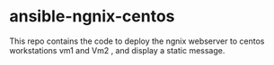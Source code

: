 # ansible-ngnix-centos
This repo contains the code to deploy the ngnix webserver to centos workstations vm1 and Vm2 , and display a static message.

